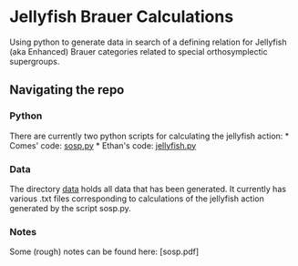 # Jellyfish Brauer Calculations

Using python to generate data in search of a defining relation for Jellyfish (aka Enhanced) Brauer categories related to special orthosymplectic supergroups. 

## Navigating the repo

### Python

There are currently two python scripts for calculating the jellyfish action:
	* Comes' code: [sosp.py](src/sosp.py)
	* Ethan's code: [jellyfish.py](src/jellyfish.py)

### Data

The directory [data](data/) holds all data that has been generated. It currently has various .txt files corresponding to calculations of the jellyfish action generated by the script sosp.py. 

### Notes

Some (rough) notes can be found here: [sosp.pdf]